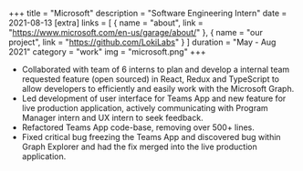 +++
title = "Microsoft"
description = "Software Engineering Intern"
date = 2021-08-13
[extra]
links = [
      { name = "about", link = "https://www.microsoft.com/en-us/garage/about/" },
      { name = "our project", link = "https://github.com/LokiLabs" }
      ]
duration = "May - Aug 2021"
category = "work"
img = "microsoft.png"
+++

- Collaborated with team of 6 interns to plan and develop a internal team requested feature (open sourced) in React, Redux and TypeScript to allow developers to efficiently and easily work with the Microsoft Graph. 
- Led development of user interface for Teams App and new feature for live production application, actively communicating with Program Manager intern and UX intern to seek feedback. 
- Refactored Teams App code-base, removing over 500+ lines. 
- Fixed critical bug freezing the Teams App and discovered bug within Graph Explorer and had the fix merged into the live production application. 
